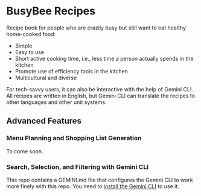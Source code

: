 # BusyBee Recipes

Recipe book for people who are crazily busy but still want to eat healthy home-cooked food:
- Simple
- Easy to use
- Short active cooking time, i.e., less time a person actually spends in the kitchen
- Promote use of efficiency tools in the kitchen
- Multicultural and diverse

For tech-savvy users, it can also be interactive with the help of Gemini CLI. All recipes are written in English, but Gemini CLI can translate the recipes to other languages and other unit systems.

## Advanced Features

### Menu Planning and Shopping List Generation

To come soon.

### Search, Selection, and Filtering with Gemini CLI

This repo contains a GEMINI.md file that configures the Gemini CLI to work more finely with this repo. You need to [install the Gemini CLI](https://github.com/google-gemini/gemini-cli/blob/main/README.md) to use it.